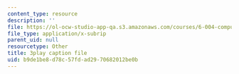 ```yaml
---
content_type: resource
description: ''
file: https://ol-ocw-studio-app-qa.s3.amazonaws.com/courses/6-004-computation-structures-spring-2017/b9de1be8d78c57fdad2970682012be0b_q38KAGAKORk.vtt
file_type: application/x-subrip
parent_uid: null
resourcetype: Other
title: 3play caption file
uid: b9de1be8-d78c-57fd-ad29-70682012be0b
---
```

